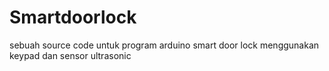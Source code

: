 # Smartdoorlock
sebuah source code untuk program arduino smart door lock menggunakan keypad dan sensor ultrasonic
